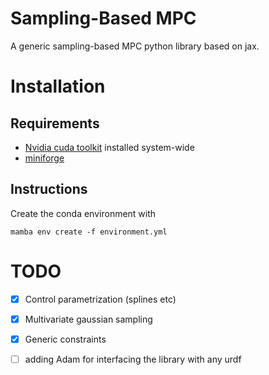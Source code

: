 # Sampling-Based MPC
A generic sampling-based MPC python library based on jax.

# Installation
## Requirements
 - [Nvidia cuda toolkit](https://developer.nvidia.com/cuda-toolkit) installed system-wide
 - [miniforge](https://github.com/conda-forge/miniforge/releases)

## Instructions
Create the conda environment with
```
mamba env create -f environment.yml
```

# TODO
- [x] Control parametrization (splines etc)
- [x] Multivariate gaussian sampling 
- [x] Generic constraints
- [ ] adding Adam for interfacing the library with any urdf 


